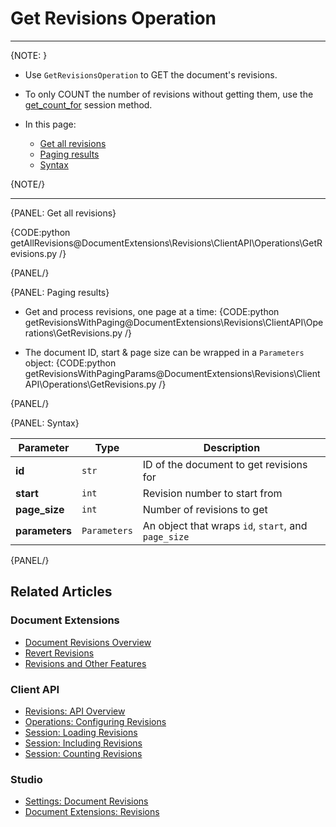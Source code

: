 ﻿# Get Revisions Operation

---

{NOTE: }

* Use `GetRevisionsOperation` to GET the document's revisions.

* To only COUNT the number of revisions without getting them, use the [get_count_for](../../../../document-extensions/revisions/client-api/session/counting) session method.

* In this page:  
  * [Get all revisions](../../../../document-extensions/revisions/client-api/operations/get-revisions#get-all-revisions)  
  * [Paging results](../../../../document-extensions/revisions/client-api/operations/get-revisions#paging-results)  
  * [Syntax](../../../../document-extensions/revisions/client-api/operations/get-revisions#syntax)  

{NOTE/}

---

{PANEL: Get all revisions}

{CODE:python getAllRevisions@DocumentExtensions\Revisions\ClientAPI\Operations\GetRevisions.py /}

{PANEL/}

{PANEL: Paging results}

* Get and process revisions, one page at a time:
  {CODE:python getRevisionsWithPaging@DocumentExtensions\Revisions\ClientAPI\Operations\GetRevisions.py /}

* The document ID, start & page size can be wrapped in a `Parameters` object:
  {CODE:python getRevisionsWithPagingParams@DocumentExtensions\Revisions\ClientAPI\Operations\GetRevisions.py /}

{PANEL/}

{PANEL: Syntax}

| Parameter | Type | Description |
| - | - | - |
| **id** | `str` | ID of the document to get revisions for |
| **start** | `int` | Revision number to start from |
| **page_size** | `int` | Number of revisions to get |
| **parameters** | `Parameters` | An object that wraps `id`, `start`, and `page_size` |

{PANEL/}

## Related Articles

### Document Extensions

* [Document Revisions Overview](../../../../document-extensions/revisions/overview)  
* [Revert Revisions](../../../../document-extensions/revisions/revert-revisions)  
* [Revisions and Other Features](../../../../document-extensions/revisions/revisions-and-other-features)  

### Client API

* [Revisions: API Overview](../../../../document-extensions/revisions/client-api/overview)  
* [Operations: Configuring Revisions](../../../../document-extensions/revisions/client-api/operations/configure-revisions)  
* [Session: Loading Revisions](../../../../document-extensions/revisions/client-api/session/loading)  
* [Session: Including Revisions](../../../../document-extensions/revisions/client-api/session/including)  
* [Session: Counting Revisions](../../../../document-extensions/revisions/client-api/session/counting)  

### Studio
* [Settings: Document Revisions](../../../../studio/database/settings/document-revisions)  
* [Document Extensions: Revisions](../../../../studio/database/document-extensions/revisions)  
